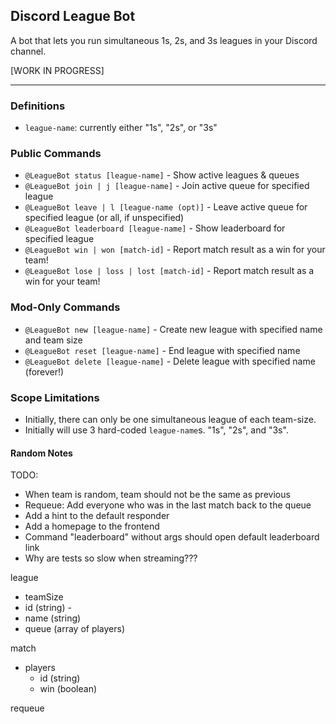 ## Discord League Bot
A bot that lets you run simultaneous 1s, 2s, and 3s leagues in your Discord channel.

[WORK IN PROGRESS]

---

### Definitions
- `league-name`: currently either "1s", "2s", or "3s"

### Public Commands
- `@LeagueBot status [league-name]` - Show active leagues & queues
- `@LeagueBot join | j [league-name]` - Join active queue for specified league
- `@LeagueBot leave | l [league-name (opt)]` - Leave active queue for specified league (or all, if unspecified)
- `@LeagueBot leaderboard [league-name]` - Show leaderboard for specified league
- `@LeagueBot win | won [match-id]` - Report match result as a win for your team! 
- `@LeagueBot lose | loss | lost [match-id]` - Report match result as a win for your team! 

### Mod-Only Commands
- `@LeagueBot new [league-name]` - Create new league with specified name and team size
- `@LeagueBot reset [league-name]` - End league with specified name
- `@LeagueBot delete [league-name]` - Delete league with specified name (forever!)


### Scope Limitations
- Initially, there can only be one simultaneous league of each team-size.
- Initially will use 3 hard-coded `league-name`s. "1s", "2s", and "3s".


#### Random Notes
TODO:
- When team is random, team should not be the same as previous
- Requeue: Add everyone who was in the last match back to the queue
- Add a hint to the default responder
- Add a homepage to the frontend
- Command "leaderboard" without args should open default leaderboard link
- Why are tests so slow when streaming???

league
- teamSize
- id (string) <server-id>-<league-name>
- name (string)
- queue (array of players)

match
- players
  - id (string)
  - win (boolean)

requeue
